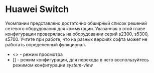 # Huawei Switch

Укомпании представлено достаточно обширный список решений сетевого оборудования для коммутации. Указанная в этой главе конфигурации проверялась на оборудовании серий s2300, s5300, s5700. Учтите при работе, что на разных версиях софта может не работать определенный функционал.

* <> - режим просмотра
* [] - режим конфигурации, для перехода в него воспользуйтесь режимом конфигурации *system-view*
